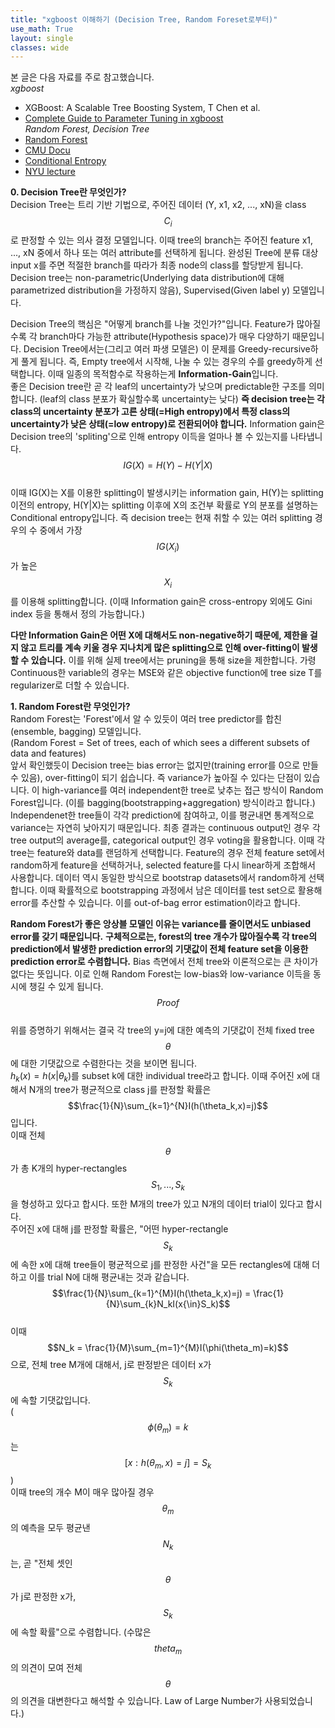 ```yaml
---
title: "xgboost 이해하기 (Decision Tree, Random Foreset로부터)"
use_math: True
layout: single
classes: wide
---
```


본 글은 다음 자료를 주로 참고했습니다.  
*xgboost*  
- XGBoost: A Scalable Tree Boosting System, T Chen et al.
- [Complete Guide to Parameter Tuning in xgboost](https://www.analyticsvidhya.com/blog/2016/03/complete-guide-parameter-tuning-xgboost-with-codes-python/)  
*Random Forest, Decision Tree*  
- [Random Forest](https://link.springer.com/article/10.1023/A:1010933404324)
- [CMU Docu](https://www.cs.cmu.edu/~ggordon/780-fall07/fall06/homework/15780f06-hw4sol.pdf)
- [Conditional Entropy](https://en.wikipedia.org/wiki/Conditional_entropy)
- [NYU lecture](file:///C:/Users/박건영/Desktop/lecture11.pdf)

**0. Decision Tree란 무엇인가?**  
Decision Tree는 트리 기반 기법으로, 주어진 데이터 (Y, x1, x2, ..., xN)을 class $$C_i$$로 판정할 수 있는 의사 결정 모델입니다.
이때 tree의 branch는 주어진 feature x1, ..., xN 중에서 하나 또는 여러 attribute를 선택하게 됩니다. 완성된 Tree에 분류 대상 input x를 주면 
적절한 branch를 따라가 최종 node의 class를 할당받게 됩니다. 
Decision tree는 non-parametric(Underlying data distribution에 대해 parametrized distribution을 가정하지 않음), Supervised(Given label y) 모델입니다.  

Decision Tree의 핵심은 "어떻게 branch를 나눌 것인가?"입니다. 
Feature가 많아질 수록 각 branch마다 가능한 attribute(Hypothesis space)가 매우 다양하기 때문입니다. 
Decision Tree에서는(그리고 여러 파생 모델은) 이 문제를 Greedy-recursive하게 풀게 됩니다. 
즉, Empty tree에서 시작해, 나눌 수 있는 경우의 수를 greedy하게 선택합니다. 이때 일종의 목적함수로 작용하는게 **Information-Gain**입니다.  
좋은 Decision tree란 곧 각 leaf의 uncertainty가 낮으며 predictable한 구조를 의미합니다. (leaf의 class 분포가 확실할수록 uncertainty는 낮다) 
**즉 decision tree는 각 class의 uncertainty 분포가 고른 상태(=High entropy)에서 특정 class의 uncertainty가 낮은 상태(=low entropy)로 전환되어야 합니다.**
Information gain은 Decision tree의 'spliting'으로 인해 entropy 이득을 얼마나 볼 수 있는지를 나타냅니다.  
$$IG(X) = H(Y) - H(Y|X)$$  
이때 IG(X)는 X를 이용한 splitting이 발생시키는 information gain, H(Y)는 splitting 이전의 entropy, 
H(Y|X)는 splitting 이후에 X의 조건부 확률로 Y의 분포를 설명하는 Conditional entropy입니다. 
즉 decision tree는 현재 취할 수 있는 여러 splitting 경우의 수 중에서 가장 $$IG(X_i)$$가 높은 $$X_i$$를 이용해 splitting합니다.
(이때 Information gain은 cross-entropy 외에도 Gini index 등을 통해서 정의 가능합니다.)  

**다만 Information Gain은 어떤 X에 대해서도 non-negative하기 때문에, 
제한을 걸지 않고 트리를 계속 키울 경우 지나치게 많은 splitting으로 인해 over-fitting이 발생할 수 있습니다.** 
이를 위해 실제 tree에서는 pruning을 통해 size을 제한합니다. 가령 Continuous한 variable의 경우는 MSE와 같은 objective function에 tree size T를 
regularizer로 더할 수 있습니다.  

**1. Random Forest란 무엇인가?**  
Random Forest는 'Forest'에서 알 수 있듯이 여러 tree predictor를 합친(ensemble, bagging) 모델입니다.  
(Random Forest = Set of trees, each of which sees a different subsets of data and features)  
앞서 확인했듯이 Decision tree는 bias error는 없지만(training error를 0으로 만들 수 있음), over-fitting이 되기 쉽습니다. 
즉 variance가 높아질 수 있다는 단점이 있습니다.
이 high-variance를 여러 independent한 tree로 낮추는 접근 방식이 Random Forest입니다. (이를 bagging(bootstrapping+aggregation) 방식이라고 합니다.)
Independenet한 tree들이 각각 prediction에 참여하고, 이를 평균내면 통계적으로 variance는 자연히 낮아지기 때문입니다. 
최종 결과는 continuous output인 경우 각 tree output의 average를, categorical output인 경우 voting을 활용합니다. 
이때 각 tree는 feature와 data를 랜덤하게 선택합니다. 
Feature의 경우 전체 feature set에서 random하게 feature을 선택하거나, selected feature를 다시 linear하게 조합해서 사용합니다. 
데이터 역시 동일한 방식으로 bootstrap datasets에서 random하게 선택합니다. 
이때 확률적으로 bootstrapping 과정에서 남은 데이터를 test set으로 활용해 error를 추산할 수 있습니다.
이를 out-of-bag error estimation이라고 합니다.   
  
**Random Forest가 좋은 앙상블 모델인 이유는 variance를 줄이면서도 unbiased error를 갖기 때문입니다.** 
**구체적으로는, forest의 tree 개수가 많아질수록 각 tree의 prediction에서 발생한 prediction error의 기댓값이 전체 feature set을 이용한 prediction error로
수렴합니다.** Bias 측면에서 전체 tree와 이론적으로는 큰 차이가 없다는 뜻입니다. 
이로 인해 Random Forest는 low-bias와 low-variance 이득을 동시에 챙길 수 있게 됩니다.  
$$Proof$$  
위를 증명하기 위해서는 결국 각 tree의 y=j에 대한 예측의 기댓값이 전체 fixed tree $$\theta$$에 대한 기댓값으로 수렴한다는 것을 보이면 됩니다.  
$h_{k}(x) = h(x|\theta_k)$를 subset k에 대한 individual tree라고 합니다. 
이때 주어진 x에 대해서 N개의 tree가 평균적으로 class j를 판정할 확률은 
$$\frac{1}{N}\sum_{k=1}^{N}I(h(\theta_k,x)=j)$$입니다.  
이때 전체 $$\theta$$가 총 K개의 hyper-rectangles $$S_1, ..., S_k$$을 형성하고 있다고 합시다. 
또한 M개의 tree가 있고 N개의 데이터 trial이 있다고 합시다.  
주어진 x에 대해 j를 판정할 확률은, "어떤 hyper-rectangle $$S_k$$에 속한 x에 대해 tree들이 평균적으로 j를 판정한 사건"을 모든 rectangles에 대해 더하고 이를 trial N에 대해 평균내는 것과 같습니다.  
$$\frac{1}{N}\sum_{k=1}^{M}I(h(\theta_k,x)=j) = \frac{1}{N}\sum_{k}N_kI(x{\in}S_k)$$   
이때 $$N_k = \frac{1}{M}\sum_{m=1}^{M}I(\phi(\theta_m)=k)$$으로, 전체 tree M개에 대해서, j로 판정받은 데이터 x가 $$S_k$$에 속할 기댓값입니다.  
($$\phi(\theta_m)=k$$는 $$[{x: h(\theta_m, x)=j}] = S_k$$)  
이때 tree의 개수 M이 매우 많아질 경우 $$\theta_m$$의 예측을 모두 평균낸 $$N_k$$는, 곧 "전체 셋인 $$\theta$$가 j로 판정한 x가, $$S_k$$에 속할 확률"으로 수렴합니다. 
(수많은 $$theta_m$$의 의견이 모여 전체 $$\theta$$의 의견을 대변한다고 해석할 수 있습니다. Law of Large Number가 사용되었습니다.)  

